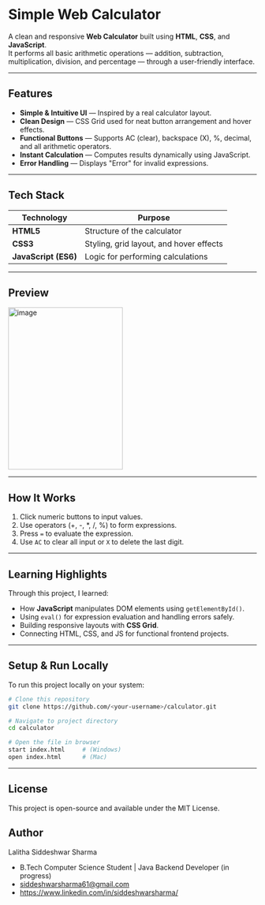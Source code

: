 # Simple Web Calculator

A clean and responsive **Web Calculator** built using **HTML**, **CSS**, and **JavaScript**.  
It performs all basic arithmetic operations — addition, subtraction, multiplication, division, and percentage — through a user-friendly interface.

---

##  Features

-  **Simple & Intuitive UI** — Inspired by a real calculator layout.  
-  **Clean Design** — CSS Grid used for neat button arrangement and hover effects.  
-  **Functional Buttons** — Supports AC (clear), backspace (X), %, decimal, and all arithmetic operators.  
-  **Instant Calculation** — Computes results dynamically using JavaScript.  
-  **Error Handling** — Displays "Error" for invalid expressions.

---

## Tech Stack

| Technology | Purpose |
|-------------|----------|
| **HTML5** | Structure of the calculator |
| **CSS3** | Styling, grid layout, and hover effects |
| **JavaScript (ES6)** | Logic for performing calculations |

---

## Preview
<img width="232" height="329" alt="image" src="https://github.com/user-attachments/assets/6162834f-9507-4bee-8cc1-8683cbcfa288" />

---

## How It Works

1. Click numeric buttons to input values.  
2. Use operators (+, -, *, /, %) to form expressions.  
3. Press `=` to evaluate the expression.  
4. Use `AC` to clear all input or `X` to delete the last digit.  

---

## Learning Highlights

Through this project, I learned:
- How **JavaScript** manipulates DOM elements using `getElementById()`.
- Using `eval()` for expression evaluation and handling errors safely.
- Building responsive layouts with **CSS Grid**.
- Connecting HTML, CSS, and JS for functional frontend projects.

---

## Setup & Run Locally

To run this project locally on your system:

```bash
# Clone this repository
git clone https://github.com/<your-username>/calculator.git

# Navigate to project directory
cd calculator

# Open the file in browser
start index.html     # (Windows)
open index.html      # (Mac)
```
---
## License
This project is open-source and available under the MIT License.

## Author
Lalitha Siddeshwar Sharma
- B.Tech Computer Science Student | Java Backend Developer (in progress)
- siddeshwarsharma61@gmail.com
- https://www.linkedin.com/in/siddeshwarsharma/

